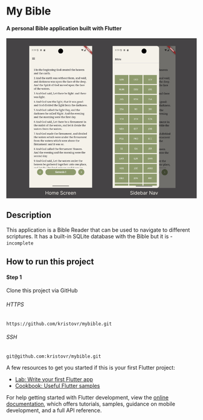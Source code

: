 # My Bible
#### A personal Bible application built with Flutter

![Banner Screenshots](assets/images/banner.png "App screenshots")

## Description

This application is a Bible Reader that can be used to navigate to different scriptures.
It has a built-in SQLite database with the Bible but it is - `incomplete`

## How to run this project

#### Step 1
Clone this project via GitHub

###### HTTPS
`https://github.com/kristovr/mybible.git`

###### SSH
`git@github.com:kristovr/mybible.git`

A few resources to get you started if this is your first Flutter project:

- [Lab: Write your first Flutter app](https://docs.flutter.dev/get-started/codelab)
- [Cookbook: Useful Flutter samples](https://docs.flutter.dev/cookbook)

For help getting started with Flutter development, view the
[online documentation](https://docs.flutter.dev/), which offers tutorials,
samples, guidance on mobile development, and a full API reference.
